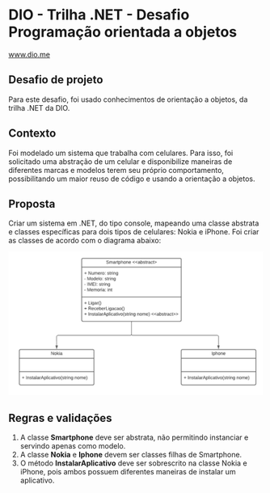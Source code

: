 # DIO - Trilha .NET - Desafio Programação orientada a objetos
www.dio.me

## Desafio de projeto
Para este desafio, foi usado conhecimentos de orientação a objetos, da trilha .NET da DIO.

## Contexto
Foi modelado um sistema que trabalha com celulares. Para isso, foi solicitado uma abstração de um celular e disponibilize maneiras de diferentes marcas e modelos terem seu próprio comportamento, possibilitando um maior reuso de código e usando a orientação a objetos.

## Proposta
Criar um sistema em .NET, do tipo console, mapeando uma classe abstrata e classes específicas para dois tipos de celulares: Nokia e iPhone.
Foi criar as classes de acordo com o diagrama abaixo:

![Diagrama classes](Imagens/diagrama.png)

## Regras e validações
1. A classe **Smartphone** deve ser abstrata, não permitindo instanciar e servindo apenas como modelo.
2. A classe **Nokia** e **Iphone** devem ser classes filhas de Smartphone.
3. O método **InstalarAplicativo** deve ser sobrescrito na classe Nokia e iPhone, pois ambos possuem diferentes maneiras de instalar um aplicativo.
